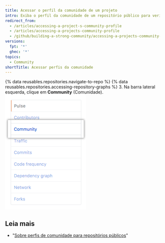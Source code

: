 ```yaml
---
title: Acessar o perfil da comunidade de um projeto
intro: Exiba o perfil da comunidade de um repositório público para verificar a integridade de um projeto e decidir se deseja contribuir.
redirect_from:
  - /articles/accessing-a-project-s-community-profile
  - /articles/accessing-a-projects-community-profile
  - /github/building-a-strong-community/accessing-a-projects-community-profile
versions:
  fpt: '*'
  ghec: '*'
topics:
  - Community
shortTitle: Acessar perfis da comunidade
---
```


{% data reusables.repositories.navigate-to-repo %}
{% data reusables.repositories.accessing-repository-graphs %}
3. Na barra lateral esquerda, clique em **Community** (Comunidade). ![Comunidade na barra lateral esquerda](/assets/images/help/graphs/graphs-sidebar-community-tab.png)

## Leia mais

- "[Sobre perfis de comunidade para repositórios públicos](/articles/about-community-profiles-for-public-repositories)"
